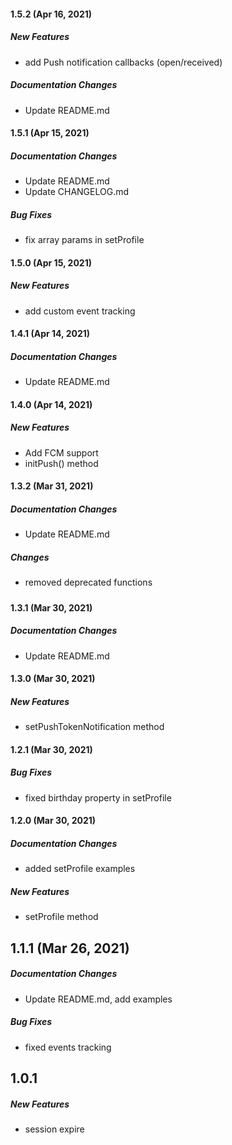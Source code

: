 #### 1.5.2 (Apr 16, 2021)
##### New Features

* add Push notification callbacks (open/received)

##### Documentation Changes

* Update README.md

#### 1.5.1 (Apr 15, 2021)
##### Documentation Changes

* Update README.md
* Update CHANGELOG.md

##### Bug Fixes

* fix array params in setProfile

#### 1.5.0 (Apr 15, 2021)
##### New Features
* add custom event tracking

#### 1.4.1 (Apr 14, 2021)
##### Documentation Changes

* Update README.md

#### 1.4.0 (Apr 14, 2021)

##### New Features

* Add FCM support
* initPush() method

#### 1.3.2 (Mar 31, 2021)

##### Documentation Changes

* Update README.md

##### Changes

* removed deprecated functions

##### 

#### 1.3.1 (Mar 30, 2021)

##### Documentation Changes

* Update README.md

#### 1.3.0 (Mar 30, 2021)

##### New Features

* setPushTokenNotification method

#### 1.2.1 (Mar 30, 2021)

##### Bug Fixes

* fixed birthday property in setProfile

#### 1.2.0 (Mar 30, 2021)

##### Documentation Changes

* added setProfile examples

##### New Features

* setProfile method

## 1.1.1 (Mar 26, 2021)

##### Documentation Changes

* Update README.md, add examples

##### Bug Fixes

* fixed events tracking

## 1.0.1

##### New Features

* session expire
